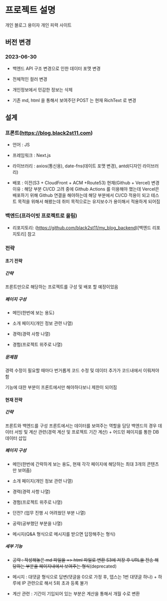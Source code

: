 # 프로젝트 설명

개인 블로그 용이자 개인 피력 사이트

## 버전 변경

### 2023-06-30

- 백엔드 API 구조 변경으로 인한 데이터 포맷 변경

- 전체적인 컬러 변경

- 개인정보에서 민감한 정보는 삭제

- 기존 md, html 을 통해서 보여주던 POST 는 현재 RichText 로 변경

## 설계

### 프론트(https://blog.black2st11.com)

- 언어 : JS

- 프레임워크 : Next.js

- 라이브러리 : axios(통신용), date-fns(데이트 포맷 변경), antd(디자인 라이브러리)

- 배포 :
  이전(S3 + CloudFront + ACM +Route53)
  현재(Github + Vercel)
  변경 이유 : 해당 부분 CI/CD 고려 중에 Github Actions 를 이용해야 했는데 Vercel은
  배포하기 위해 Github 연결을 해야하는데 해당 부분에서 CI/CD 적용이 되고
  테스트 목적을 위해서 해봤는데 취미 목적으로는 유지보수가 용이해서 적용하게 되어짐

### 백엔드(프라이빗 프로젝트로 올림)

- 리포지토리: (https://github.com/black2st11/my_blog_backend)[백엔드 리포지토리] 참고

### 전략

#### 초기 전략

##### 간략

프론트만으로 해당하는 프로젝트를 구성 및 배포 할 예정이었음

##### 페이지 구성

- 메인(한번에 보는 용도)

- 소개 페이지(개인 정보 관련 나열)

- 경력(경력 사항 나열)

- 경험(프로젝트 위주로 나열)

##### 문제점

경력 수정이 필요할 때마다 번거롭게 코드 수정 및 데이터 추가가 코드내에서 이뤄져야함

기능에 대한 부분이 프론트에서만 해야하다보니 제한이 되어짐

####

#### 현재 전략

##### 간략

프론트와 백엔드를 구성 프론트에서는 데이터를 보여주는 역할을 담당
백엔드의 경우 데이터 서빙 및 계산 관련(경력 계산 및 프로젝트 기간 계산) + 어드민 페이지를 통한 DB 데이터 삽입

##### 페이지 구성

- 메인(한번에 간략하게 보는 용도, 현재 각각 페이지에 해당하는 최대 3개의 콘텐츠만 보여줌)

- 소개 페이지(개인 정보 관련 나열)

- 경력(경력 사항 나열)

- 경험(프로젝트 위주로 나열)

- 던전? (업무 진행 시 어려웠던 부분 나열)

- 공략(공부했던 부분을 나열)

- 메시지(Q&A 형식으로 메시지를 받으면 답장해주는 형식)

##### 세부 기능

- ~~공략 : 작성해놓은 md 파일을 => html 파일로 변환 S3에 저장 후 URL을 전송 해당하는 부분을 페이지내에서 보여주는 형식~~(deprecated)

- 메시지 : 대댓글 형식으로 답변(댓글을 0으로 가정 후, 뎁스는 1번 대댓글 하나) + 하루에 IP 관련으로 해서 5회 초과 등록 불가

- 계산 관련 : 기간이 기입되어 있는 부분은 계산을 통해서 개월 수로 변환
